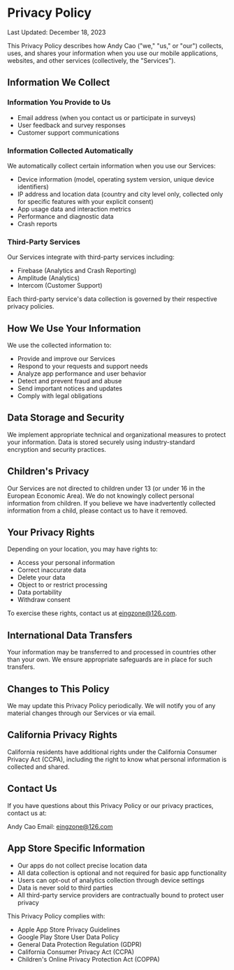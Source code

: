 # Privacy Policy

Last Updated: December 18, 2023

This Privacy Policy describes how Andy Cao ("we," "us," or "our") collects, uses, and shares your information when you use our mobile applications, websites, and other services (collectively, the "Services").

## Information We Collect

### Information You Provide to Us
- Email address (when you contact us or participate in surveys)
- User feedback and survey responses
- Customer support communications

### Information Collected Automatically
We automatically collect certain information when you use our Services:
- Device information (model, operating system version, unique device identifiers)
- IP address and location data (country and city level only, collected only for specific features with your explicit consent)
- App usage data and interaction metrics
- Performance and diagnostic data
- Crash reports

### Third-Party Services
Our Services integrate with third-party services including:
- Firebase (Analytics and Crash Reporting)
- Amplitude (Analytics)
- Intercom (Customer Support)

Each third-party service's data collection is governed by their respective privacy policies.

## How We Use Your Information
We use the collected information to:
- Provide and improve our Services
- Respond to your requests and support needs
- Analyze app performance and user behavior
- Detect and prevent fraud and abuse
- Send important notices and updates
- Comply with legal obligations

## Data Storage and Security
We implement appropriate technical and organizational measures to protect your information. Data is stored securely using industry-standard encryption and security practices.

## Children's Privacy
Our Services are not directed to children under 13 (or under 16 in the European Economic Area). We do not knowingly collect personal information from children. If you believe we have inadvertently collected information from a child, please contact us to have it removed.

## Your Privacy Rights
Depending on your location, you may have rights to:
- Access your personal information
- Correct inaccurate data
- Delete your data
- Object to or restrict processing
- Data portability
- Withdraw consent

To exercise these rights, contact us at eingzone@126.com.

## International Data Transfers
Your information may be transferred to and processed in countries other than your own. We ensure appropriate safeguards are in place for such transfers.

## Changes to This Policy
We may update this Privacy Policy periodically. We will notify you of any material changes through our Services or via email.

## California Privacy Rights
California residents have additional rights under the California Consumer Privacy Act (CCPA), including the right to know what personal information is collected and shared.

## Contact Us
If you have questions about this Privacy Policy or our privacy practices, contact us at:

Andy Cao
Email: eingzone@126.com

## App Store Specific Information
- Our apps do not collect precise location data
- All data collection is optional and not required for basic app functionality
- Users can opt-out of analytics collection through device settings
- Data is never sold to third parties
- All third-party service providers are contractually bound to protect user privacy

This Privacy Policy complies with:
- Apple App Store Privacy Guidelines
- Google Play Store User Data Policy
- General Data Protection Regulation (GDPR)
- California Consumer Privacy Act (CCPA)
- Children's Online Privacy Protection Act (COPPA)
